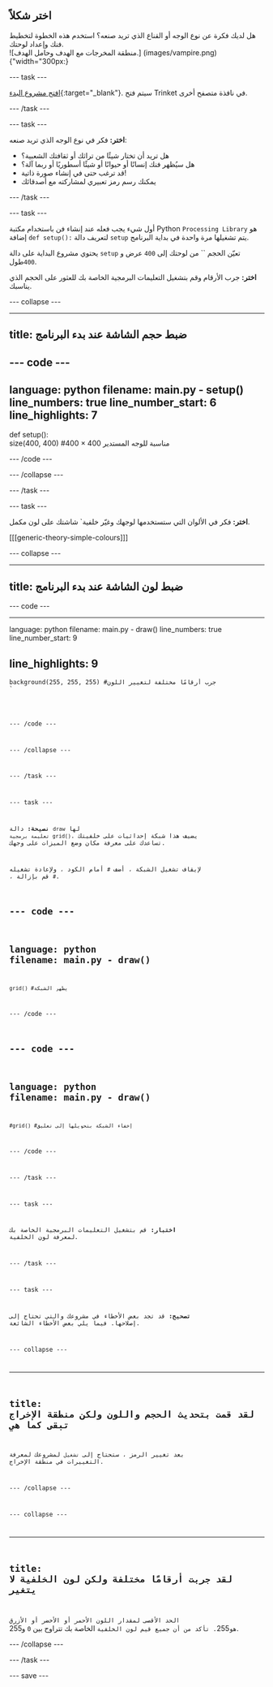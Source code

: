 ## اختر شكلاً

<div style="display: flex; flex-wrap: wrap">
<div style="flex-basis: 200px; flex-grow: 1; margin-right: 15px;">
هل لديك فكرة عن نوع الوجه أو القناع الذي تريد صنعه؟ استخدم هذه الخطوة لتخطيط فنك وإعداد لوحتك.
</div>
<div>
![منطقة المخرجات مع الهدف وحامل الهدف.] 
(images/vampire.png) {"width="300px:}
</div>
</div>

--- task ---

[افتح مشروع البدء](https://trinket.io/library/trinkets/13f724d300){:target="_blank"}. سيتم فتح Trinket في نافذة متصفح أخرى.

--- /task ---

--- task ---

**اختر:** فكر في نوع الوجه الذي تريد صنعه:
+ هل تريد أن تختار شيئًا من تراثك أو ثقافتك الشعبية؟
+ هل سيُظهر فنك إنسانًا أو حيوانًا أو شيئًا أسطوريًا أو ربما آلة؟
+ قد ترغب حتى في إنشاء صورة ذاتية!
+ يمكنك رسم رمز تعبيري لمشاركته مع أصدقائك

--- /task ---

--- task ---

أول شيء يجب فعله عند إنشاء فن باستخدام مكتبة Python `Processing Library` هو إضافة `def setup():` لتعريف دالة `setup` يتم تشغيلها مرة واحدة في بداية البرنامج.

يحتوي مشروع البداية على دالة `setup` تعيّن الحجم `` من لوحتك إلى `400` عرض و `400`طول.

**اختر:** جرب الأرقام وقم بتشغيل التعليمات البرمجية الخاصة بك للعثور على الحجم الذي يناسبك.

--- collapse ---

---
title: ضبط حجم الشاشة عند بدء البرنامج
---

--- code ---
---
language: python filename: main.py - setup() line_numbers: true line_number_start: 6
line_highlights: 7
---
def setup():   
size(400, 400) #400 × 400 مناسبة للوجه المستدير

--- /code ---

--- /collapse ---

--- /task ---

--- task ---

**اختر:** فكر في الألوان التي ستستخدمها لوجهك وغيّر </code>خلفية` شاشتك على لون مكمل.</p>

<p spaces-before="0">[[[generic-theory-simple-colours]]]</p>

<p spaces-before="0">--- collapse ---</p>

<hr />

<h2 spaces-before="0">title: ضبط لون الشاشة عند بدء البرنامج</h2>

<p spaces-before="0">--- code ---</p>

<hr />

<p spaces-before="0">language: python
filename: main.py - draw()
line_numbers: true
line_number_start: 9</p>

<h2 spaces-before="0">line_highlights: 9</h2>

<pre><code>background(255, 255, 255) #جرب أرقامًا مختلفة لتغيير اللون 
`</pre>

--- /code ---

--- /collapse ---

--- /task ---

--- task ---

**نصيحة:** دالة `draw` لها `تعليمة برمجية grid()`. يضيف هذا شبكة إحداثيات على خلفيتك تساعدك على معرفة مكان وضع الميزات على وجهك.

لإيقاف تشغيل الشبكة ، أضف `#` أمام الكود ، ولإعادة تشغيله ، قم بإزالة `#`.

--- code ---
---
language: python
filename: main.py - draw()
---

    grid() #يظهر الشبكة

--- /code ---

--- code ---
---
language: python
filename: main.py - draw()
---

    #grid() #إخفاء الشبكة بتحويلها إلى تعليق

--- /code ---

--- /task ---

--- task ---

**اختبار:** قم بتشغيل التعليمات البرمجية الخاصة بك لمعرفة لون الخلفية.

--- /task ---

--- task ---

**تصحيح:** قد تجد بعض الأخطاء في مشروعك والتي تحتاج إلى إصلاحها. فيما يلي بعض الأخطاء الشائعة.

--- collapse ---

---
title: لقد قمت بتحديث الحجم واللون ولكن منطقة الإخراج تبقى كما هي
---

بعد تغيير الرمز ، ستحتاج إلى `تشغيل` لمشروعك لمعرفة التغييرات في منطقة الإخراج.

--- /collapse ---

--- collapse ---

---
title: لقد جربت أرقامًا مختلفة ولكن لون الخلفية لا يتغير
---

الحد الأقصى لمقدار اللون الأحمر أو الأخضر أو الأزرق هو</code>255`. تأكد من أن جميع قيم لون الخلفية` الخاصة بك تتراوح بين `0` و</code>255.  </p>

<p spaces-before="0">--- /collapse ---</p>

<p spaces-before="0">--- /task ---</p>

<p spaces-before="0">--- save ---</p>
